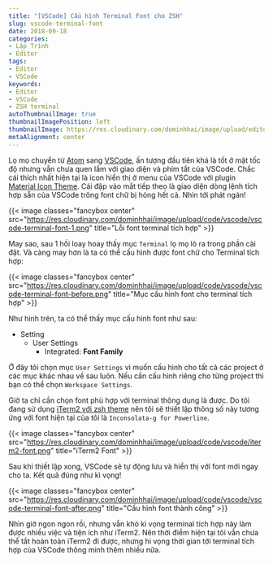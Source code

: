 ```yaml
---
title: "[VSCode] Cấu hình Terminal Font cho ZSH"
slug: vscode-terminal-font
date: 2018-09-18
categories:
- Lập Trình
- Editor
tags:
- Editor
- VSCode
keywords:
- Editor
- VSCode
- ZSH terminal
autoThumbnailImage: true
thumbnailImagePosition: left
thumbnailImage: https://res.cloudinary.com/dominhhai/image/upload/editor/vscode.png
metaAlignment: center
---
```

Lọ mọ chuyển từ [Atom](https://atom.io/) sang [VSCode](https://code.visualstudio.com/), ấn tượng đầu tiên khá là tốt ở mặt tốc độ nhưng vẫn chưa quen lắm với giao diện và phím tắt của VSCode. Chắc cái thích nhất hiện tại là icon hiển thị ở menu của VSCode với plugin [Material Icon Theme](https://marketplace.visualstudio.com/items?itemName=PKief.material-icon-theme). Cái đập vào mắt tiếp theo là giao diện dòng lệnh tích hợp sẵn của VSCode trông font chữ bị hỏng hết cả. Nhìn tới phát ngán!

{{< image classes="fancybox center" src="https://res.cloudinary.com/dominhhai/image/upload/code/vscode/vscode-terminal-font-1.png" title="Lỗi font terminal tích hợp" >}}

May sao, sau 1 hồi loay hoay thấy mục `Terminal` lọ mọ lò ra trong phần cài đặt. Và càng may hơn là ta có thể cấu hình được font chữ cho Terminal tích hợp:

{{< image classes="fancybox center" src="https://res.cloudinary.com/dominhhai/image/upload/code/vscode/vscode-terminal-font-before.png" title="Mục cấu hình font cho terminal tích hợp" >}}

Như hình trên, ta có thể thấy mục cấu hình font như sau:

- Setting
  - User Settings
    - Integrated: **Font Family**

Ở đây tôi chọn mục `User Settings` vì muốn cấu hình cho tất cả các project ở các mục khác nhau về sau luôn. Nếu cần cấu hình riêng cho từng project thì bạn có thể chọn `Workspace Settings`.

Giờ ta chỉ cần chọn font phù hợp với terminal thông dụng là được. Do tôi đang sử dụng [iTerm2 với zsh theme](/vi/2016/12/iterm2-cool-terminal/) nên tôi sẽ thiết lập thông số này tương ứng với font hiện tại của tôi là `Inconsolata-g for Powerline`.

{{< image classes="fancybox center" src="https://res.cloudinary.com/dominhhai/image/upload/code/vscode/iterm2-font.png" title="iTerm2 Font" >}}

Sau khi thiết lập xong, VSCode sẽ tự động lưu và hiển thị với font mới ngay cho ta. Kết quả đúng như kì vọng!

{{< image classes="fancybox center" src="https://res.cloudinary.com/dominhhai/image/upload/code/vscode/vscode-terminal-font-after.png" title="Cấu hình font thành công" >}}

Nhìn giờ ngon ngon rồi, nhưng vẫn khó kì vọng terminal tích hợp này làm được nhiều việc và tiện ích như iTerm2. Nên thời điểm hiện tại tôi vẫn chưa thể tắt hoàn toàn iTerm2 đi được, nhưng hi vọng thời gian tới terminal tích hợp của VSCode thông minh thêm nhiều nữa.